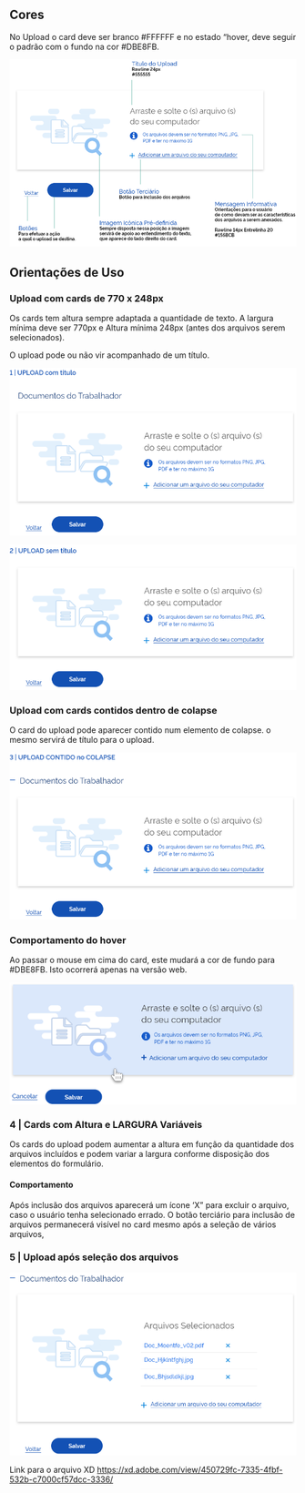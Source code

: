 [version]: # '6.0.0'

## Cores

No Upload o card deve ser branco #FFFFFF e no estado “hover, deve seguir o padrão com o fundo na cor #DBE8FB.

![Upload Cores](imagens/upload-cores.png)

## Orientações de Uso

### Upload com cards de 770 x 248px

Os cards tem altura sempre adaptada a quantidade de texto. A largura mínima deve ser 770px e Altura mínima 248px (antes dos arquivos serem selecionados).

O upload pode ou não vir acompanhado de um título.

![Upload Uso](imagens/upload-orientacoes-com-titulo.png)

![Upload Uso](imagens/upload-orientacoes-sem-titulo.png)

### Upload com cards contidos dentro de colapse

O card do upload pode aparecer contido num elemento de colapse. o mesmo servirá de título para o upload.

![Upload Uso](imagens/upload-contido-colapse.png)

### Comportamento do hover

Ao passar o mouse em cima do card, este mudará a cor de fundo para #DBE8FB. Isto ocorrerá apenas na versão web.

![Upload Uso](imagens/upload-contido-hover.png)

### 4 | Cards com Altura e LARGURA Variáveis

Os cards do upload podem aumentar a altura em função da quantidade dos arquivos incluídos e podem variar a largura
conforme disposição dos elementos do formulário.

#### Comportamento

Após inclusão dos arquivos aparecerá um ícone ‘X” para excluir o arquivo, caso o usuário tenha selecionado errado. O botão terciário para inclusão de arquivos permanecerá visível no card mesmo após a seleção de vários arquivos,

### 5 | Upload após seleção dos arquivos

![Upload Uso](imagens/upload-selecao-varios-arquivos.png)

Link para o arquivo XD
https://xd.adobe.com/view/450729fc-7335-4fbf-532b-c7000cf57dcc-3336/
